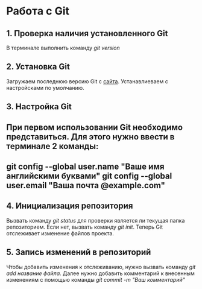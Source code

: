 # Работа с Git
## 1. Проверка наличия установленного Git
В терминале выполнить команду *git version*
## 2. Установка Git
Загружаем последнюю версию Git с [сайта](https://git-scm.com/downloads).
Устанавлиеваем с настройсками по умолчанию.
## 3. Настройка Git
При первом использовании Git необходимо представиться.
Для этого нужно ввести в терминале 2 команды:
---
git config --global user.name "Ваше имя английскими буквами"
git config --global user.email "Ваша почта @example.com"
---
## 4. Инициализация репозитория
Вызвать команду *git status* для проверки является ли текущая папка репозиторием.
Если нет, вызвать команду *git init*. Теперь Git отслеживает изменение файлов проекта.
## 5. Запись изменений в репозиторий
Чтобы добавить изменения к отслеживанию, нужно вызвать команду *git add название файла*.
Далее нужно добавить комментарий к внесенным изменениям с помощью команды *git commit -m "Ваш комментарий"*


